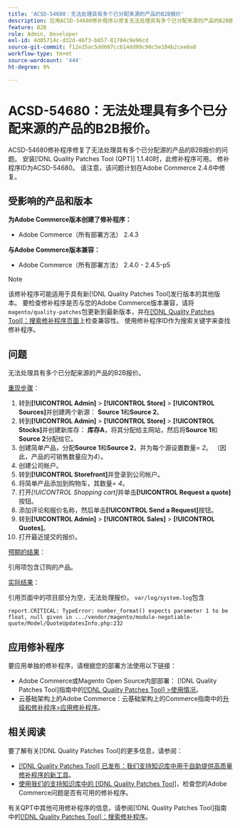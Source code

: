 ```yaml
---
title: 'ACSD-54680：无法处理具有多个已分配来源的产品的B2B报价'
description: 应用ACSD-54680修补程序以修复无法处理具有多个已分配来源的产品的B2B报价的Adobe Commerce问题。
feature: B2B
role: Admin, Developer
exl-id: 4d05714c-d32d-46f3-b857-81704c9e96cd
source-git-commit: f12e25ac5dd607cc614dd99c90c5e104b2cee6a8
workflow-type: tm+mt
source-wordcount: '444'
ht-degree: 0%

---
```


# ACSD-54680：无法处理具有多个已分配来源的产品的B2B报价。

ACSD-54680修补程序修复了无法处理具有多个已分配源的产品的B2B报价的问题。 安装[!DNL Quality Patches Tool (QPT)] 1.1.40时，此修补程序可用。 修补程序ID为ACSD-54680。 请注意，该问题计划在Adobe Commerce 2.4.6中修复。

## 受影响的产品和版本

**为Adobe Commerce版本创建了修补程序：**

* Adobe Commerce（所有部署方法） 2.4.3

**与Adobe Commerce版本兼容：**

* Adobe Commerce（所有部署方法） 2.4.0 - 2.4.5-p5

>[!NOTE]
>
>该修补程序可能适用于具有新[!DNL Quality Patches Tool]发行版本的其他版本。 要检查修补程序是否与您的Adobe Commerce版本兼容，请将`magento/quality-patches`包更新到最新版本，并在[[!DNL Quality Patches Tool]：搜索修补程序页面](https://experienceleague.adobe.com/tools/commerce-quality-patches/index.html?lang=zh-Hans)上检查兼容性。 使用修补程序ID作为搜索关键字来查找修补程序。

## 问题

无法处理具有多个已分配来源的产品的B2B报价。

<u>重现步骤</u>：

1. 转到&#x200B;**[!UICONTROL Admin]** > **[!UICONTROL Store]** > **[!UICONTROL Sources]**&#x200B;并创建两个新源： **Source 1**&#x200B;和&#x200B;**Source 2**。
1. 转到&#x200B;**[!UICONTROL Admin]** > **[!UICONTROL Store]** > **[!UICONTROL Stocks]**&#x200B;并创建新库存： **库存A**，将其分配给主网站，然后将&#x200B;**Source 1**&#x200B;和&#x200B;**Source 2**&#x200B;分配给它。
1. 创建简单产品，分配&#x200B;**Source 1**&#x200B;和&#x200B;**Source 2**，并为每个源设置数量= *2*。 （因此，产品的可销售数量应为&#x200B;*4*）。
1. 创建公司帐户。
1. 转到&#x200B;**[!UICONTROL Storefront]**&#x200B;并登录到公司帐户。
1. 将简单产品添加到购物车，其数量= *4*。
1. 打开&#x200B;*[!UICONTROL Shopping cart]*&#x200B;并单击&#x200B;**[!UICONTROL Request a quote]**&#x200B;按钮。
1. 添加评论和报价名称，然后单击&#x200B;**[!UICONTROL Send a Request]**&#x200B;按钮。
1. 转到&#x200B;**[!UICONTROL Admin]** > **[!UICONTROL Sales]** > **[!UICONTROL Quotes]**。
1. 打开最近提交的报价。

<u>预期的结果</u>：

引用项包含订购的产品。

<u>实际结果</u>：

引用页面中的项目部分为空，无法处理报价。
`var/log/system.log`包含

```
report.CRITICAL: TypeError: number_format() expects parameter 1 to be float, null given in .../vendor/magento/module-negotiable-quote/Model/QuoteUpdatesInfo.php:232
```

## 应用修补程序

要应用单独的修补程序，请根据您的部署方法使用以下链接：

* Adobe Commerce或Magento Open Source内部部署： [!DNL Quality Patches Tool]指南中的[[!DNL Quality Patches Tool] >使用情况](https://experienceleague.adobe.com/docs/commerce-operations/tools/quality-patches-tool/usage.html?lang=zh-Hans)。
* 云基础架构上的Adobe Commerce：云基础架构上的Commerce指南中的[升级和修补程序>应用修补程序](https://experienceleague.adobe.com/docs/commerce-cloud-service/user-guide/develop/upgrade/apply-patches.html?lang=zh-Hans)。

## 相关阅读

要了解有关[!DNL Quality Patches Tool]的更多信息，请参阅：

* [[!DNL Quality Patches Tool] 已发布：我们支持知识库中用于自助提供高质量修补程序的新工具](/help/announcements/adobe-commerce-announcements/magento-quality-patches-released-new-tool-to-self-serve-quality-patches.md)。
* [使用我们的支持知识库中的 [!DNL Quality Patches Tool]](/help/support-tools/patches-available-in-qpt-tool/check-patch-for-magento-issue-with-magento-quality-patches.md)，检查您的Adobe Commerce问题是否有可用的修补程序。

有关QPT中其他可用修补程序的信息，请参阅[!DNL Quality Patches Tool]指南中的[[!DNL Quality Patches Tool]：搜索修补程序](https://experienceleague.adobe.com/tools/commerce-quality-patches/index.html?lang=zh-Hans)。
